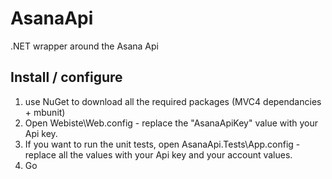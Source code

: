 AsanaApi
========
.NET wrapper around the Asana Api

## Install / configure
1. use NuGet to download all the required packages (MVC4 dependancies + mbunit)
2. Open Webiste\Web.config - replace the "AsanaApiKey" value with your Api key.
3. If you want to run the unit tests, open AsanaApi.Tests\App.config - replace all the values with your Api key and your account values.
4. Go

